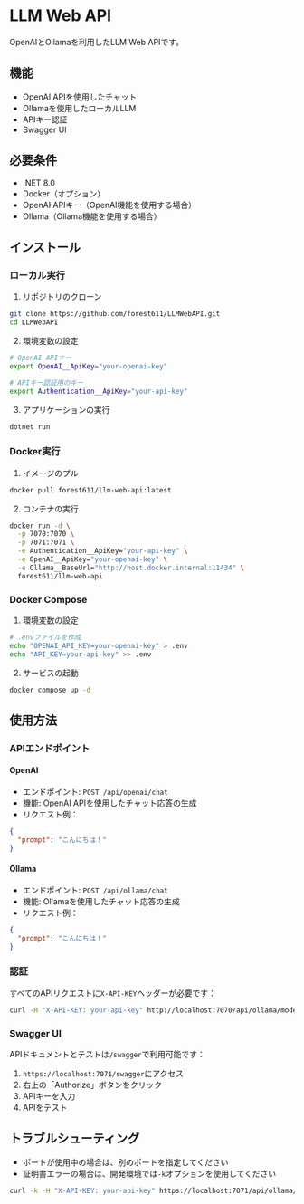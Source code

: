 # LLM Web API

OpenAIとOllamaを利用したLLM Web APIです。

## 機能

- OpenAI APIを使用したチャット
- Ollamaを使用したローカルLLM
- APIキー認証
- Swagger UI

## 必要条件

- .NET 8.0
- Docker（オプション）
- OpenAI APIキー（OpenAI機能を使用する場合）
- Ollama（Ollama機能を使用する場合）

## インストール

### ローカル実行

1. リポジトリのクローン
```bash
git clone https://github.com/forest611/LLMWebAPI.git
cd LLMWebAPI
```

2. 環境変数の設定
```bash
# OpenAI APIキー
export OpenAI__ApiKey="your-openai-key"

# APIキー認証用のキー
export Authentication__ApiKey="your-api-key"
```

3. アプリケーションの実行
```bash
dotnet run
```

### Docker実行

1. イメージのプル
```bash
docker pull forest611/llm-web-api:latest
```

2. コンテナの実行
```bash
docker run -d \
  -p 7070:7070 \
  -p 7071:7071 \
  -e Authentication__ApiKey="your-api-key" \
  -e OpenAI__ApiKey="your-openai-key" \
  -e Ollama__BaseUrl="http://host.docker.internal:11434" \
  forest611/llm-web-api
```

### Docker Compose

1. 環境変数の設定
```bash
# .envファイルを作成
echo "OPENAI_API_KEY=your-openai-key" > .env
echo "API_KEY=your-api-key" >> .env
```

2. サービスの起動
```bash
docker compose up -d
```

## 使用方法

### APIエンドポイント

#### OpenAI

- エンドポイント: `POST /api/openai/chat`
- 機能: OpenAI APIを使用したチャット応答の生成
- リクエスト例：
```json
{
  "prompt": "こんにちは！"
}
```

#### Ollama

- エンドポイント: `POST /api/ollama/chat`
- 機能: Ollamaを使用したチャット応答の生成
- リクエスト例：
```json
{
  "prompt": "こんにちは！"
}
```

### 認証

すべてのAPIリクエストに`X-API-KEY`ヘッダーが必要です：

```bash
curl -H "X-API-KEY: your-api-key" http://localhost:7070/api/ollama/models
```

### Swagger UI

APIドキュメントとテストは`/swagger`で利用可能です：

1. `https://localhost:7071/swagger`にアクセス
2. 右上の「Authorize」ボタンをクリック
3. APIキーを入力
4. APIをテスト

## トラブルシューティング

- ポートが使用中の場合は、別のポートを指定してください
- 証明書エラーの場合は、開発環境では`-k`オプションを使用してください
```bash
curl -k -H "X-API-KEY: your-api-key" https://localhost:7071/api/ollama/models
